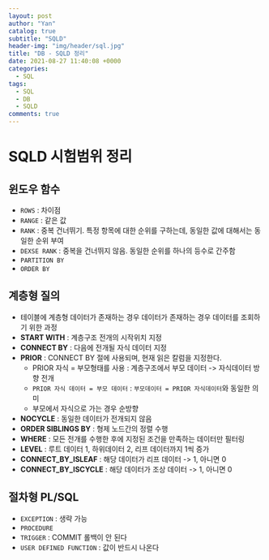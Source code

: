```yaml
---
layout: post
author: "Yan"
catalog: true
subtitle: "SQLD"
header-img: "img/header/sql.jpg"
title: "DB - SQLD 정리"
date: 2021-08-27 11:40:08 +0000
categories:
  - SQL
tags:
  - SQL
  - DB
  - SQLD
comments: true
---
```


# SQLD 시험범위 정리

## 윈도우 함수

- `ROWS` : 차이점
- `RANGE` : 같은 값
- `RANK` : 중복 건너뛰기. 특정 항목에 대한 순위를 구하는데, 동일한 값에 대해서는 동일한 순위 부여
- `DEXSE RANK` : 중복을 건너뛰지 않음. 동일한 순위를 하나의 등수로 간주함
- `PARTITION BY`
- `ORDER BY`

## 계층형 질의

- 테이블에 계층형 데이터가 존재하는 경우 데이터가 존재하는 경우 데이터를 조회하기 위한 과정
- **START WITH** : 계층구조 전개의 시작위치 지정
- **CONNECT BY** : 다음에 전개될 자식 데이터 지정
- **PRIOR** : CONNECT BY 절에 사용되며, 현재 읽은 칼럼을 지정한다.
  - PRIOR 자식 = 부모형태를 사용 : 계층구조에서 부모 데이터 -> 자식데이터 방향 전개
  - `PRIOR 자식 데이터 = 부모 데이터` : `부모데이터 = PRIOR 자식데이터`와 동일한 의미
  - 부모에서 자식으로 가는 경우 순방향
- **NOCYCLE** : 동일한 데이터가 전개되지 않음
- **ORDER SIBLINGS BY** : 형제 노드간의 정렬 수행
- **WHERE** : 모든 전개를 수행한 후에 지정된 조건을 만족하는 데이터만 필터링
- **LEVEL** : 루트 데이터 1, 하위데이터 2, 리프 데이터까지 1씩 증가
- **CONNECT_BY_ISLEAF** : 해당 데이터가 리프 데이터 -> 1, 아니면 0
- **CONNECT_BY_ISCYCLE** : 해당 데이터가 조상 데이터 -> 1, 아니면 0

## 절차형 PL/SQL

- `EXCEPTION` : 생략 가능
- `PROCEDURE` 
- `TRIGGER` : COMMIT 롤백이 안 된다
- `USER DEFINED FUNCTION` : 값이 반드시 나온다